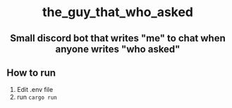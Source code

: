 <h1 align="center">the_guy_that_who_asked</h1>
<h2 align="center">Small discord bot that writes "me" to chat when anyone writes "who asked"</h1>

## How to run

1. Edit .env file
2. run `cargo run`
